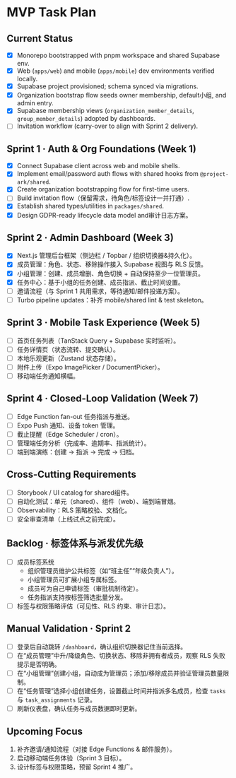 # MVP Task Plan

## Current Status
- [x] Monorepo bootstrapped with pnpm workspace and shared Supabase env.
- [x] Web (`apps/web`) and mobile (`apps/mobile`) dev environments verified locally.
- [x] Supabase project provisioned; schema synced via migrations.
- [x] Organization bootstrap flow seeds owner membership, default小组, and admin entry.
- [x] Supabase membership views (`organization_member_details`, `group_member_details`) adopted by dashboards.
- [ ] Invitation workflow (carry-over to align with Sprint 2 delivery).

## Sprint 1 · Auth & Org Foundations (Week 1)
- [x] Connect Supabase client across web and mobile shells.
- [x] Implement email/password auth flows with shared hooks from `@project-ark/shared`.
- [x] Create organization bootstrapping flow for first-time users.
- [ ] Build invitation flow（保留需求，待角色/标签设计一并打通）.
- [x] Establish shared types/utilities in `packages/shared`.
- [x] Design GDPR-ready lifecycle data model and审计日志方案。

## Sprint 2 · Admin Dashboard (Week 3)
- [x] Next.js 管理后台框架（侧边栏 / Topbar / 组织切换器&持久化）。
- [x] 成员管理：角色、状态、移除操作接入 Supabase 视图与 RLS 反馈。
- [x] 小组管理：创建、成员增删、角色切换 + 自动保持至少一位管理员。
- [x] 任务中心：基于小组的任务创建、成员指派、截止时间设置。
- [ ] 邀请流程（与 Sprint 1 共用需求，等待通知/邮件投递方案）。
- [ ] Turbo pipeline updates：补齐 mobile/shared lint & test skeleton。

## Sprint 3 · Mobile Task Experience (Week 5)
- [ ] 首页任务列表（TanStack Query + Supabase 实时监听）。
- [ ] 任务详情页（状态流转、提交确认）。
- [ ] 本地乐观更新（Zustand 状态存储）。
- [ ] 附件上传（Expo ImagePicker / DocumentPicker）。
- [ ] 移动端任务通知横幅。

## Sprint 4 · Closed-Loop Validation (Week 7)
- [ ] Edge Function fan-out 任务指派与推送。
- [ ] Expo Push 通知、设备 token 管理。
- [ ] 截止提醒（Edge Scheduler / cron）。
- [ ] 管理端任务分析（完成率、逾期率、指派统计）。
- [ ] 端到端演练：创建 → 指派 → 完成 → 归档。

## Cross-Cutting Requirements
- [ ] Storybook / UI catalog for shared组件。
- [ ] 自动化测试：单元（shared）、组件（web）、端到端冒烟。
- [ ] Observability：RLS 策略校验、文档化。
- [ ] 安全审查清单（上线试点之前完成）。

## Backlog · 标签体系与派发优先级
- [ ] 成员标签系统
  - 组织管理员维护公共标签（如“班主任”“年级负责人”）。
  - 小组管理员可扩展小组专属标签。
  - 成员可为自己申请标签（审批机制待定）。
  - 任务指派支持按标签筛选批量分发。
- [ ] 标签与权限策略评估（可见性、RLS 约束、审计日志）。

## Manual Validation · Sprint 2
- [ ] 登录后自动跳转 `/dashboard`，确认组织切换器记住当前选择。
- [ ] 在“成员管理”中升/降级角色、切换状态、移除非拥有者成员，观察 RLS 失败提示是否明确。
- [ ] 在“小组管理”创建小组，自动成为管理员；添加/移除成员并验证管理员数量限制。
- [ ] 在“任务管理”选择小组创建任务，设置截止时间并指派多名成员，检查 `tasks` 与 `task_assignments` 记录。
- [ ] 刷新仪表盘，确认任务与成员数据即时更新。

## Upcoming Focus
1. 补齐邀请/通知流程（对接 Edge Functions & 邮件服务）。
2. 启动移动端任务体验（Sprint 3 目标）。
3. 设计标签与权限策略，预留 Sprint 4 推广。
